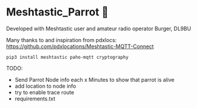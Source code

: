 # Meshtastic_Parrot 🦜

Developed with Meshtastic user and amateur radio operator Burger, DL9BU

Many thanks to and inspiration from pdxlocs: https://github.com/pdxlocations/Meshtastic-MQTT-Connect

```
pip3 install meshtastic paho-mqtt cryptography
```


TODO:
- Send Parrot Node info each x Minutes to show that parrot is alive 
- add location to node info
- try to enable trace route
- requirements.txt

